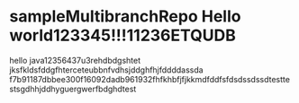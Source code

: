 # sampleMultibranchRepo Hello world123345!!!11236ETQUDB
hello java12356437u3rehdbdgshtet
jksfkldsfddgfhterceteubbnfvdhsjddghfhjfddddassda
f7b91187dbbee300f16092dadb961932fhfkhbfjfjkkmdfddfsfdsdssdssdtesttestsgdhhjddhyguergwerfbdghdtest
